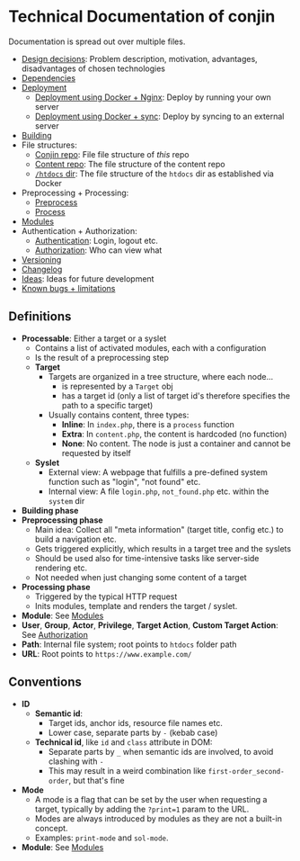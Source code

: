 # Technical Documentation of conjin

Documentation is spread out over multiple files.

- [Design decisions](./design_decisions.md): Problem description, motivation, advantages, disadvantages of chosen technologies
- [Dependencies](./dependencies.md)
- [Deployment](./deployment.md)
    - [Deployment using Docker + Nginx](./deployment_local.md): Deploy by running your own server
    - [Deployment using Docker + sync](./deployment_remote.md): Deploy by syncing to an external server
- [Building](./build.md)
- File structures:
    - [Conjin repo](./file_structure_conjin.md): File file structure of *this* repo
    - [Content repo](./file_structure_content.md): The file structure of the content repo
    - [`/htdocs` dir](./file_structure_htdocs.md): The file structure of the `htdocs` dir as established via Docker
- Preprocessing + Processing:
    - [Preprocess](./preprocess.md)
    - [Process](./process.md)
- [Modules](./modules.md)
- Authentication + Authorization:
    - [Authentication](./auth_authentication.md): Login, logout etc.
    - [Authorization](./auth_authorization.md): Who can view what
- [Versioning](./versioning.md)
- [Changelog](./changelog.md)
- [Ideas](./ideas.md): Ideas for future development
- [Known bugs + limitations](./known_bugs_limitations.md)


## Definitions
- **Processable**: Either a target or a syslet
    - Contains a list of activated modules, each with a configuration
    - Is the result of a preprocessing step
    - **Target**
        - Targets are organized in a tree structure, where each node...
            - is represented by a `Target` obj 
            - has a target id (only a list of target id's therefore specifies the path to a specific target)
        - Usually contains content, three types:
            - **Inline**: In `index.php`, there is a `process` function
            - **Extra**: In `content.php`, the content is hardcoded (no function)
            - **None**: No content. The node is just a container and cannot be requested by itself 
    - **Syslet**
        - External view: A webpage that fulfills a pre-defined system function such as "login", "not found" etc.
        - Internal view: A file `login.php`, `not_found.php` etc. within the `system` dir
- **Building phase**
- **Preprocessing phase**
    - Main idea: Collect all "meta information" (target title, config etc.) to build a navigation etc.
    - Gets triggered explicitly, which results in a target tree and the syslets
    - Should be used also for time-intensive tasks like server-side rendering etc.
    - Not needed when just changing some content of a target
- **Processing phase**
    - Triggered by the typical HTTP request
    - Inits modules, template and renders the target / syslet.
- **Module**: See [Modules](./modules.md)
- **User**, **Group**, **Actor**, **Privilege**, **Target Action**, **Custom Target Action**: See [Authorization](./auth_authorization.md)
- **Path**: Internal file system; root points to `htdocs` folder path
- **URL**: Root points to `https://www.example.com/`


## Conventions
- **ID**
    - **Semantic id**:
        - Target ids, anchor ids, resource file names etc.
        - Lower case, separate parts by `-` (kebab case)
    - **Technical id**, like `id` and `class` attribute in DOM:
        - Separate parts by `_` when semantic ids are involved, to avoid clashing with `-`
        - This may result in a weird combination like `first-order_second-order`, but that's fine
- **Mode**
    - A mode is a flag that can be set by the user when requesting a target, typically by adding the `?print=1` param to the URL.
    - Modes are always introduced by modules as they are not a built-in concept.
    - Examples: `print-mode` and `sol-mode`.
- **Module**: See [Modules](./modules.md)